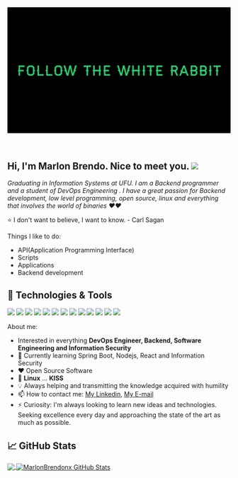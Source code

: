 

<img src="assets/Follow-the-White-Rabbit.jpg" alt="Introduction Banner.." style="text-align: center; margin-bottom: 30px; height:600;" />

## Hi, I'm Marlon Brendo. Nice to meet you. <img src="https://raw.githubusercontent.com/MartinHeinz/MartinHeinz/master/wave.gif" width="30px">

*Graduating in Information Systems at UFU. I am a Backend  programmer and a student of DevOps Engineering . I have a great passion for Backend development, low level programming, open source, linux and everything that involves the world of binaries ❤️❤️*

:star: I don't want to believe, I want to know. - Carl Sagan

Things I like to do:

- API(Application Programming Interface)
- Scripts
- Applications
- Backend development



## 🔧 Technologies & Tools

![](https://img.shields.io/badge/OS-Linux-informational?style=flat&logo=linux&logoColor=white&color=2bbc8a)	![](https://img.shields.io/badge/Code-Python-informational?style=flat&logo=python&logoColor=white&color=2bbc8a)	![](https://img.shields.io/badge/Code-JavaScript-informational?style=flat&logo=javascript&logoColor=white&color=2bbc8a) 	![](https://img.shields.io/badge/Shell-Bash-informational?style=flat&logo=gnu-bash&logoColor=white&color=2bbc8a)	![](https://img.shields.io/badge/Tools-Docker-informational?style=flat&logo=docker&logoColor=white&color=2bbc8a)	![](https://img.shields.io/badge/Tools-MySQL-informational?style=flat&logo=MySql&logoColor=white&color=2bbc8a)		![](https://img.shields.io/badge/Code-CSS-informational?style=flat&logo=css3&logoColor=white&color=2bbc8a) 	![](https://img.shields.io/badge/Code-HTML-informational?style=flat&logo=html5&logoColor=white&color=2bbc8a)	![](https://img.shields.io/badge/Code-PHP-informational?style=flat&logo=php&logoColor=white&color=2bbc8a)	![](https://img.shields.io/badge/Code-jquery-informational?style=flat&logo=jquery&logoColor=white&color=2bbc8a)	![](https://img.shields.io/badge/Tools-Apache-informational?style=flat&logo=apache&logoColor=white&color=2bbc8a)	![](https://img.shields.io/badge/Editor-Nano-informational?style=flat&logo=nano&logoColor=white&color=2bbc8a) 	![](https://img.shields.io/badge/Tools-GitHub-informational?style=flat&logo=github&logoColor=white&color=2bbc8a)



About me:

-   Interested in everything **DevOps Engineer, Backend, Software Engineering and Information Security**
-   :seedling: Currently learning Spring Boot, Nodejs, React and Information Security
-   :heart: Open Source Software
-   :penguin: **Linux** ... **KISS**
-   💡 Always helping and transmitting the knowledge acquired with humility
-   📫 How to contact me: [My Linkedin](https://www.linkedin.com/in/marlon-brendo-ramos-204763225/), [My E-mail](mailto:marlonbrendo2013@gmail.com?subject=Olá,%20vim%20do%20teu%20site)
-   ⚡ Curiosity: I'm always looking to learn new ideas and technologies. Seeking excellence every day and approaching the state of the art as much as possible.



## &#x1f4c8; GitHub Stats

<a href="https://github.com/MarlonBrendonx/MarlonBrendonx">
  <img align="center" src="https://github-readme-stats.vercel.app/api/top-langs/?username=MarlonBrendonx&hide=java,html,tex&title_color=ffffff&text_color=c9cacc&icon_color=2bbc8a&bg_color=1d1f21&langs_count=7" />
</a>

<a href="https://github.com/MarlonBrendonx/MarlonBrendonx">
  <img align="center" src="https://github-readme-stats.vercel.app/api?username=MarlonBrendonx&show_icons=true&line_height=27&count_private=true&title_color=ffffff&text_color=c9cacc&icon_color=2bbc8a&bg_color=1d1f21" alt="MarlonBrendonx GitHub Stats" />
</a>

